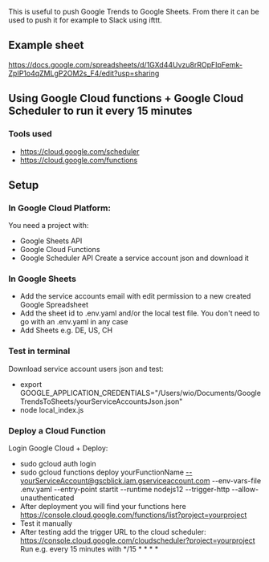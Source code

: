 This is useful to push Google Trends to Google Sheets. From there it can be used to push it for example to Slack using ifttt. 


## Example sheet
https://docs.google.com/spreadsheets/d/1GXd44Uvzu8rROpFIpFemk-ZpIP1o4qZMLgP2OM2s_F4/edit?usp=sharing


## Using Google Cloud functions + Google Cloud Scheduler to run it every 15 minutes 
### Tools used
- https://cloud.google.com/scheduler
- https://cloud.google.com/functions


## Setup
### In Google Cloud Platform:
You need a project with:
- Google Sheets API
- Google Cloud Functions 
- Google Scheduler API
Create a service account json and download it 


### In Google Sheets 
- Add the service accounts email with edit permission to a new created Google Spreadsheet 
- Add the sheet id to .env.yaml and/or the local test file. You don't need to go with an .env.yaml in any case
- Add Sheets e.g. DE, US, CH 


### Test in terminal
Download service account users json and test: 
- export GOOGLE_APPLICATION_CREDENTIALS="/Users/wio/Documents/GoogleTrendsToSheets/yourServiceAccountsJson.json"
- node local_index.js


### Deploy a Cloud Function
Login Google Cloud + Deploy:
- sudo gcloud auth login
- sudo gcloud functions deploy yourFunctionName --yourServiceAccount@gscblick.iam.gserviceaccount.com --env-vars-file .env.yaml --entry-point startit --runtime nodejs12 --trigger-http --allow-unauthenticated
- After deployment you will find your functions here https://console.cloud.google.com/functions/list?project=yourproject
- Test it manually 
- After testing add the trigger URL to the cloud scheduler: https://console.cloud.google.com/cloudscheduler?project=yourproject Run e.g. every 15 minutes with */15 * * * *

